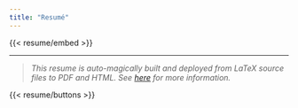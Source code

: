 ```yaml
---
title: "Resumé"
---
```


{{< resume/embed >}}

----------

> *This resume is auto-magically built and deployed from LaTeX source files to PDF and HTML. See [here](https://github.com/daniellivingston/resume) for more information.*

{{< resume/buttons >}}